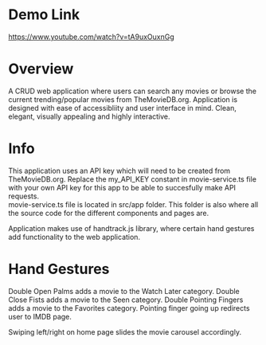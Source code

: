# Demo Link
https://www.youtube.com/watch?v=tA9uxOuxnGg

# Overview
A CRUD web application where users can search any movies or browse the current trending/popular movies from TheMovieDB.org. 
Application is designed with ease of accessibliity and user interface in mind.  Clean, elegant, visually appealing and highly interactive.  

# Info
This application uses an API key which will need to be created from TheMovieDB.org.  Replace the my_API_KEY constant in movie-service.ts file
with your own API key for this app to be able to succesfully make API requests.  
movie-service.ts file is located in src/app folder.  This folder is also where all the source code for the different components and pages are.  

Application makes use of handtrack.js library, where certain hand gestures add functionality to the web application.  

# Hand Gestures
Double Open Palms adds a movie to the Watch Later category.
Double Close Fists adds a movie to the Seen category. 
Double Pointing Fingers adds a movie to the Favorites category.
Pointing finger going up redirects user to IMDB page. 

Swiping left/right on home page slides the movie carousel accordingly. 
